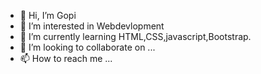 - 👋 Hi, I’m Gopi
- 👀 I’m interested in Webdevlopment
- 🌱 I’m currently learning HTML,CSS,javascript,Bootstrap.
- 💞️ I’m looking to collaborate on ...
- 📫 How to reach me ...

<!---
Gopim959/Gopim959 is a ✨ special ✨ repository because its `README.md` (this file) appears on your GitHub profile.
You can click the Preview link to take a look at your changes.
--->
